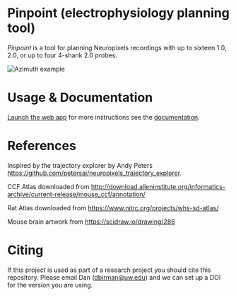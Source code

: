 # Pinpoint (electrophysiology planning tool)

*Pinpoint* is a tool for planning Neuropixels recordings with up to sixteen 1.0, 2.0, or up to four 4-shank 2.0 probes.

![Azimuth example](https://github.com/dbirman/NPTrajectoryPlanner/raw/main/Images/2022_06_30.png)

# Usage & Documentation

[Launch the web app](http://data.virtualbrainlab.org/Pinpoint/) for more instructions see the [documentation](https://virtualbrainlab.org/02_traj_planner/01_tp_intro.html).

# References

Inspired by the trajectory explorer by Andy Peters https://github.com/petersaj/neuropixels_trajectory_explorer. 

CCF Atlas downloaded from http://download.alleninstitute.org/informatics-archive/current-release/mouse_ccf/annotation/ 

Rat Atlas downloaded from https://www.nitrc.org/projects/whs-sd-atlas/

Mouse brain artwork from https://scidraw.io/drawing/286

# Citing

If this project is used as part of a research project you should cite this repository. Please email Dan (dbirman@uw.edu) and we can set up a DOI for the version you are using.
